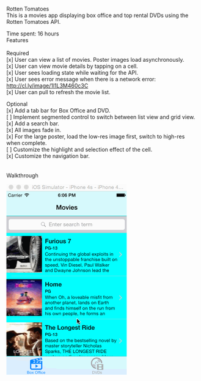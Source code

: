 Rotten Tomatoes <br/>
This is a movies app displaying box office and top rental DVDs using the Rotten Tomatoes API.<br/>

Time spent: 16 hours <br/>
Features <br/>
<br/>
Required <br/>
[x] User can view a list of movies. Poster images load asynchronously.<br/>
[x] User can view movie details by tapping on a cell.<br/>
[x] User sees loading state while waiting for the API.<br/>
[x] User sees error message when there is a network error: http://cl.ly/image/1l1L3M460c3C<br/>
[x] User can pull to refresh the movie list.<br/>

Optional<br/>
[x] Add a tab bar for Box Office and DVD.<br/>
[ ] Implement segmented control to switch between list view and grid view.<br/>
[x] Add a search bar.<br/>
[x] All images fade in.<br/>
[x] For the large poster, load the low-res image first, switch to high-res when complete.<br/>
[ ] Customize the highlight and selection effect of the cell.<br/>
[x] Customize the navigation bar.<br/>
<br/><br/>
Walkthrough<br/>

![alt tag](https://github.com/rohitcj/RottenTomatoes/blob/master/RottenTomatoes.gif)
